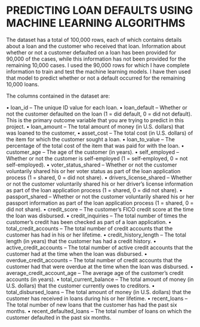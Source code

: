 # PREDICTING LOAN DEFAULTS USING MACHINE LEARNING ALGORITHMS

The dataset has a total of 100,000 rows, each of which contains details about a loan and the customer who received that loan. Information about whether or not a customer defaulted on a loan has been provided for 90,000 of the cases, while this information has not been provided for the remaining 10,000 cases. I used the 90,000 rows for which I have complete information to train and test the machine learning models. I have then used that model to predict whether or not a default occurred for the remaining 10,000 loans.

The columns contained in the dataset are:

• loan_id – The unique ID value for each loan.
• loan_default – Whether or not the customer defaulted on the loan (1 = did default, 0 = did not default). This is the primary outcome variable that you are trying to predict in this project.
• loan_amount – The total amount of money (in U.S. dollars) that was loaned to the customer,
• asset_cost – The total cost (in U.S. dollars) of the item for which the customer sought a loan.
• loan_to_value – The percentage of the total cost of the item that was paid for with the loan.
• customer_age – The age of the customer (in years).
• self_employed – Whether or not the customer is self-employed (1 = self-employed, 0 = not self-employed).
• voter_status_shared – Whether or not the customer voluntarily shared his or her voter status as part of the loan application process (1 = shared, 0 = did not share).
• drivers_license_shared – Whether or not the customer voluntarily shared his or her driver’s license information as part of the loan application process (1 = shared, 0 = did not share).
• passport_shared – Whether or not the customer voluntarily shared his or her passport information as part of the loan application process (1 = shared, 0 = did not share).
• credit_score – The customer’s FICO credit score at the time the loan was disbursed.
• credit_inquiries – The total number of times the customer’s credit has been checked as part of a loan application.
• total_credit_accounts – The total number of credit accounts that the customer has had in his or her lifetime.
• credit_history_length – The total length (in years) that the customer has had a credit history.
• active_credit_accounts – The total number of active credit accounts that the customer had at the time when the loan was disbursed.
• overdue_credit_accounts – The total number of credit accounts that the customer had that were overdue at the time when the loan was disbursed.
• average_credit_account_age – The average age of the customer’s credit accounts (in years).
• total_current_balance – The total amount of money (in U.S. dollars) that the customer currently owes to creditors.
• total_disbursed_loans – The total amount of money (in U.S. dollars) that the customer has received in loans during his or her lifetime.
• recent_loans – The total number of new loans that the customer has had the past six months.
• recent_defaulted_loans – The total number of loans on which the customer defaulted in the past six months.
